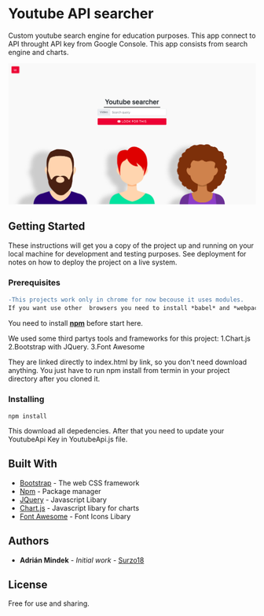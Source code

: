 # Youtube API searcher

Custom youtube search engine for education purposes. This app connect to API throught API key from Google Console.
This app consists from search engine and charts.

![ApplicationPreview](preview.png)

## Getting Started

These instructions will get you a copy of the project up and running on your local machine for development and testing purposes. See deployment for notes on how to deploy the project on a live system.

### Prerequisites

```diff
-This projects work only in chrome for now becouse it uses modules. 
If you want use other  browsers you need to install *babel* and *webpack* to built javascript.
```

You need to install [**npm**](https://www.npmjs.com/get-npm) before start here.

We used some third partys tools and frameworks for this project:
1.Chart.js
2.Bootstrap with JQuery. 
3.Font Awesome

They are linked directly to index.html by link, so you don't need download anything. You just have to run npm install from termin in your project directory after you cloned it.

### Installing

```
npm install
```

This download all depedencies. After that you need to update your YoutubeApi Key in YoutubeApi.js file.

## Built With

* [Bootstrap](https://getbootstrap.com) - The web CSS framework
* [Npm](https://www.npmjs.com) - Package manager
* [JQuery](https://jquery.com) - Javascript Libary
* [Chart.js](https://www.chartjs.org) - Javascript libary for charts
* [Font Awesome](https://fontawesome.com) - Font Icons Libary

## Authors

* **Adrián Mindek** - *Initial work* - [Surzo18](https://github.com/surzo18)

## License

Free for use and sharing.

